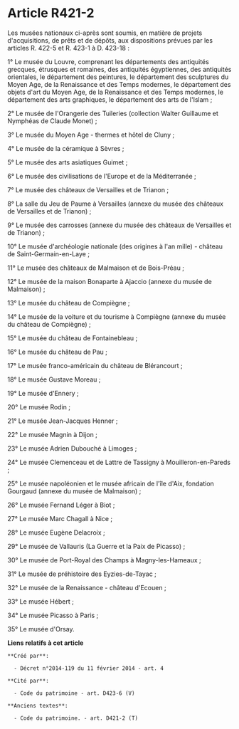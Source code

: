 # Article R421-2

Les musées nationaux ci-après sont soumis, en matière de projets d'acquisitions, de prêts et de dépôts, aux dispositions
prévues par les articles R. 422-5 et R. 423-1 à D. 423-18 : 

1° Le musée du Louvre, comprenant les départements des antiquités grecques, étrusques et romaines, des antiquités
égyptiennes, des antiquités orientales, le département des peintures, le département des sculptures du Moyen Age, de la
Renaissance et des Temps modernes, le département des objets d'art du Moyen Age, de la Renaissance et des Temps modernes, le
département des arts graphiques, le département des arts de l'Islam ; 

2° Le musée de l'Orangerie des Tuileries (collection Walter Guillaume et Nymphéas de Claude Monet) ; 

3° Le musée du Moyen Age - thermes et hôtel de Cluny ; 

4° Le musée de la céramique à Sèvres ; 

5° Le musée des arts asiatiques Guimet ; 

6° Le musée des civilisations de l'Europe et de la Méditerranée ; 

7° Le musée des châteaux de Versailles et de Trianon ; 

8° La salle du Jeu de Paume à Versailles (annexe du musée des châteaux de Versailles et de Trianon) ; 

9° Le musée des carrosses (annexe du musée des châteaux de Versailles et de Trianon) ; 

10° Le musée d'archéologie nationale (des origines à l'an mille) - château de Saint-Germain-en-Laye ; 

11° Le musée des châteaux de Malmaison et de Bois-Préau ; 

12° Le musée de la maison Bonaparte à Ajaccio (annexe du musée de Malmaison) ; 

13° Le musée du château de Compiègne ; 

14° Le musée de la voiture et du tourisme à Compiègne (annexe du musée du château de Compiègne) ; 

15° Le musée du château de Fontainebleau ; 

16° Le musée du château de Pau ; 

17° Le musée franco-américain du château de Blérancourt ; 

18° Le musée Gustave Moreau ; 

19° Le musée d'Ennery ; 

20° Le musée Rodin ; 

21° Le musée Jean-Jacques Henner ; 

22° Le musée Magnin à Dijon ; 

23° Le musée Adrien Dubouché à Limoges ; 

24° Le musée Clemenceau et de Lattre de Tassigny à Mouilleron-en-Pareds ; 

25° Le musée napoléonien et le musée africain de l'île d'Aix, fondation Gourgaud (annexe du musée de Malmaison) ; 

26° Le musée Fernand Léger à Biot ; 

27° Le musée Marc Chagall à Nice ; 

28° Le musée Eugène Delacroix ; 

29° Le musée de Vallauris (La Guerre et la Paix de Picasso) ; 

30° Le musée de Port-Royal des Champs à Magny-les-Hameaux ; 

31° Le musée de préhistoire des Eyzies-de-Tayac ; 

32° Le musée de la Renaissance - château d'Ecouen ; 

33° Le musée Hébert ; 

34° Le musée Picasso à Paris ; 

35° Le musée d'Orsay.

**Liens relatifs à cet article**

	**Créé par**:

	  - Décret n°2014-119 du 11 février 2014 - art. 4

	**Cité par**:

	  - Code du patrimoine - art. D423-6 (V)

	**Anciens textes**:

	  - Code du patrimoine. - art. D421-2 (T)
